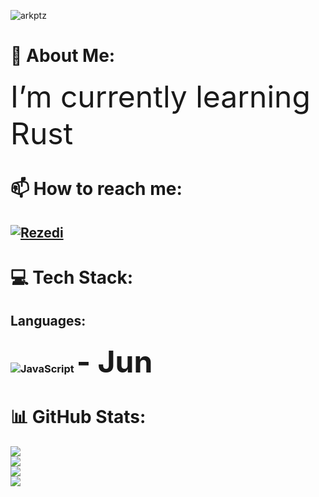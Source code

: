 <p align="left"> <img src="https://komarev.com/ghpvc/?username=arkptz&label=Profile%20views&color=0e75b6&style=flat" alt="arkptz" /> </p> 

# 💫 About Me:
<font size =30> I’m currently learning Rust </font>
# 📫 How to reach me:
## <a href="https://t.me/PKH_RUSSIAN" target="blank"><img align="center" src="https://img.shields.io/badge/Telegram-2CA5E0?style=for-the-badge&logo=telegram&logoColor=white" alt="Rezedi" /></a>
# 💻 Tech Stack:
## Languages:
###   ![JavaScript](https://img.shields.io/badge/javascript-%23323330.svg?style=for-the-badge&logo=javascript&logoColor=%23F7DF1E) <font size =30> - Jun </font>

# 📊 GitHub Stats:
![](https://github-readme-stats-malk.vercel.app/api?username=arkptz&show_icons=true&theme=gotham)<br/>
![](https://github-readme-stats-malk.vercel.app/api?username=arkptz&theme=dark&hide_border=false&include_all_commits=true&count_private=true)<br/>
![](https://github-readme-streak-stats.herokuapp.com/?user=arkptz&theme=dark&hide_border=false)<br/>
![](https://github-readme-stats-malk.vercel.app/api/top-langs/?username=arkptz&theme=dark&hide_border=false&include_all_commits=true&count_private=true&layout=compact)
